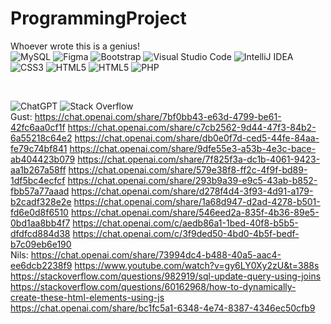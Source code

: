 # ProgrammingProject
Whoever wrote this is a genius! <br>
![MySQL](https://img.shields.io/badge/mysql-4479A1.svg?style=for-the-badge&logo=mysql&logoColor=white) ![Figma](https://img.shields.io/badge/figma-%23F24E1E.svg?style=for-the-badge&logo=figma&logoColor=white) ![Bootstrap](https://img.shields.io/badge/bootstrap-%238511FA.svg?style=for-the-badge&logo=bootstrap&logoColor=white) ![Visual Studio Code](https://img.shields.io/badge/Visual%20Studio%20Code-0078d7.svg?style=for-the-badge&logo=visual-studio-code&logoColor=white) ![IntelliJ IDEA](https://img.shields.io/badge/IntelliJIDEA-000000.svg?style=for-the-badge&logo=intellij-idea&logoColor=white) ![CSS3](https://img.shields.io/badge/css3-%231572B6.svg?style=for-the-badge&logo=css3&logoColor=white) ![HTML5](https://img.shields.io/badge/html5-%23E34F26.svg?style=for-the-badge&logo=html5&logoColor=white) ![HTML5](https://img.shields.io/badge/html5-%23E34F26.svg?style=for-the-badge&logo=html5&logoColor=white) ![PHP](https://img.shields.io/badge/php-%23777BB4.svg?style=for-the-badge&logo=php&logoColor=white)



<br>

![ChatGPT](https://img.shields.io/badge/chatGPT-74aa9c?style=for-the-badge&logo=openai&logoColor=white) ![Stack Overflow](https://img.shields.io/badge/-Stackoverflow-FE7A16?style=for-the-badge&logo=stack-overflow&logoColor=white)
<br>
Gust:
https://chat.openai.com/share/7bf0bb43-e63d-4799-be61-42fc6aa0cf1f
https://chat.openai.com/share/c7cb2562-9d44-47f3-84b2-6a55218c64e2
https://chat.openai.com/share/db0e0f7d-ced5-44fe-84aa-fe79c74bf841
https://chat.openai.com/share/9dfe55e3-a53b-4e3c-bace-ab404423b079
https://chat.openai.com/share/7f825f3a-dc1b-4061-9423-aa1b267a58ff
https://chat.openai.com/share/579e38f8-ff2c-4f9f-bd89-1df5bc4ecfcf
https://chat.openai.com/share/293b9a39-e9c5-43ab-b852-fbb57a77aaad
https://chat.openai.com/share/d278f4d4-3f93-4d91-a179-b2cadf328e2e
https://chat.openai.com/share/1a68d947-d2ad-4278-b501-fd6e0d8f6510
https://chat.openai.com/share/546eed2a-835f-4b36-89e5-0bd1aa8bb4f7
https://chat.openai.com/c/aedb86a1-1bed-40f8-b5b5-dfdfcd884d38
https://chat.openai.com/c/3f9ded50-4bd0-4b5f-bedf-b7c09eb6e190
<br>
Nils: 
https://chat.openai.com/share/73994dc4-b488-40a5-aac4-ee6dcb2238f9
https://www.youtube.com/watch?v=gy6LY0Xy2zU&t=388s
https://stackoverflow.com/questions/982919/sql-update-query-using-joins
https://stackoverflow.com/questions/60162968/how-to-dynamically-create-these-html-elements-using-js
https://chat.openai.com/share/bc1fc5a1-6348-4e74-8387-4346ec50cfb9
<br>
